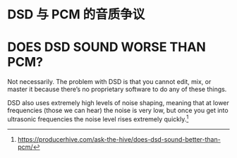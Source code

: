 # DSD 与 PCM 的音质争议



# DOES DSD SOUND WORSE THAN PCM?

Not necessarily. The problem with DSD is that you cannot edit, mix, or master it because there’s no proprietary software to do any of these things.

DSD also uses extremely high levels of noise shaping, meaning that at lower frequencies (those we can hear) the noise is very low, but once you get into ultrasonic frequencies the noise level rises extremely quickly.[^1]

[^1]: https://producerhive.com/ask-the-hive/does-dsd-sound-better-than-pcm/